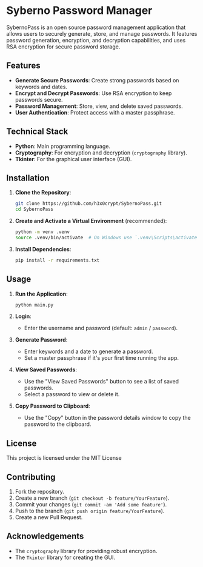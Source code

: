# Syberno Password Manager

SybernoPass is an open source password management application that allows users to securely generate, store, and manage passwords. It features password generation, encryption, and decryption capabilities, and uses RSA encryption for secure password storage.

## Features

- **Generate Secure Passwords**: Create strong passwords based on keywords and dates.
- **Encrypt and Decrypt Passwords**: Use RSA encryption to keep passwords secure.
- **Password Management**: Store, view, and delete saved passwords.
- **User Authentication**: Protect access with a master passphrase.

## Technical Stack

- **Python**: Main programming language.
- **Cryptography**: For encryption and decryption (`cryptography` library).
- **Tkinter**: For the graphical user interface (GUI).

## Installation

1. **Clone the Repository**:

    ```bash
    git clone https://github.com/h3x0crypt/SybernoPass.git
    cd SybernoPass
    ```

2. **Create and Activate a Virtual Environment** (recommended):

    ```bash
    python -m venv .venv
    source .venv/bin/activate  # On Windows use `.venv\Scripts\activate`
    ```

3. **Install Dependencies**:

    ```bash
    pip install -r requirements.txt
    ```

## Usage

1. **Run the Application**:

    ```bash
    python main.py
    ```

2. **Login**:
    - Enter the username and password (default: `admin` / `password`).

3. **Generate Password**:
    - Enter keywords and a date to generate a password.
    - Set a master passphrase if it's your first time running the app.

4. **View Saved Passwords**:
    - Use the "View Saved Passwords" button to see a list of saved passwords.
    - Select a password to view or delete it.

5. **Copy Password to Clipboard**:
    - Use the "Copy" button in the password details window to copy the password to the clipboard.


## License

This project is licensed under the MIT License

## Contributing

1. Fork the repository.
2. Create a new branch (`git checkout -b feature/YourFeature`).
3. Commit your changes (`git commit -am 'Add some feature'`).
4. Push to the branch (`git push origin feature/YourFeature`).
5. Create a new Pull Request.

## Acknowledgements

- The `cryptography` library for providing robust encryption.
- The `Tkinter` library for creating the GUI.

